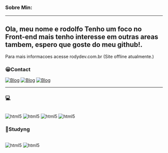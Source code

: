 ### Sobre Min:
---
Ola, meu nome e rodolfo 
Tenho um foco no Front-end mais tenho interesse em outras areas tambem, espero que goste do meu github!.
---
Para mais informacoes acesse rodydev.com.br (Site offline atualmente.)

### 😀Contact
[![Blog](https://img.shields.io/badge/Instagram-E4405F?style=for-the-badge&logo=instagram&logoColor=white)](https://www.instagram.com/ctrlrody/)
[![Blog](https://img.shields.io/badge/LinkedIn-0077B5?style=for-the-badge&logo=linkedin&logoColor=white)](https://www.linkedin.com/in/rodolfo-falcao-a057902aa/)
[![Blog](https://img.shields.io/badge/Discord-7289DA?style=for-the-badge&logo=discord&logoColor=white)](https://discord.gg/trgYVkF2H7)

---
### 💻
<div style="display: inline_block"><br/>
    <img alt="html5" src="https://img.shields.io/badge/MySQL-00000F?style=for-the-badge&logo=mysql&logoColor=white"/>
    <img alt="html5" src="https://img.shields.io/badge/HTML5-E34F26?style=for-the-badge&logo=html5&logoColor=white"/>
    <img alt="html5" src="https://img.shields.io/badge/CSS3-1572B6?style=for-the-badge&logo=css3&logoColor=white"/>
    <img alt="html5" src="https://img.shields.io/badge/Figma-F24E1E?style=for-the-badge&logo=figma&logoColor=white"/>

### 📒Studyng
<div style="display: inline_block"><br/>
    <img alt="html5" src="https://img.shields.io/badge/JavaScript-323330?style=for-the-badge&logo=javascript&logoColor=F7DF1E"/>
    <img alt="html5" src="https://img.shields.io/badge/PHP-777BB4?style=for-the-badge&logo=php&logoColor=white"/>
    
</div>
